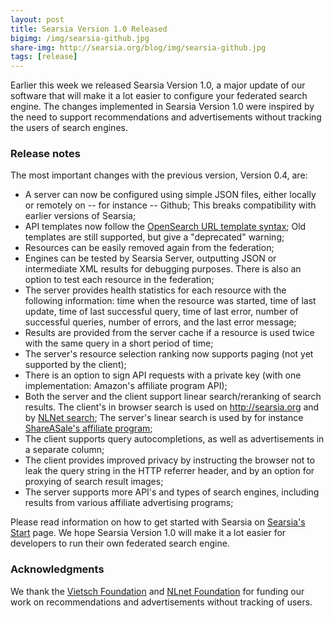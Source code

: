 ```yaml
---
layout: post
title: Searsia Version 1.0 Released
bigimg: /img/searsia-github.jpg
share-img: http://searsia.org/blog/img/searsia-github.jpg
tags: [release]
---
```


Earlier this week we released Searsia Version 1.0, a major update of
our software that will make it a lot easier to configure your
federated search engine. The changes implemented in Searsia Version 1.0
were inspired by the need to support recommendations and advertisements 
without tracking the users of search engines.

### Release notes

The most important changes with the previous version, Version 0.4, are:

* A server can now be configured using simple JSON files, either locally or remotely on -- for instance -- Github; This breaks compatibility with earlier versions of Searsia;
* API templates now follow the [OpenSearch URL template syntax](http://www.opensearch.org/Specifications/OpenSearch/1.1#OpenSearch_URL_template_syntax); Old templates are still supported, but give a "deprecated" warning;
* Resources can be easily removed again from the federation;
* Engines can be tested by Searsia Server, outputting JSON or intermediate XML results for debugging purposes. There is also an option to test each resource in the federation;
* The server provides health statistics for each resource with the following information: time when the resource was started, time of last update, time of last successful query, time of last error, number of successful queries, number of errors, and the last error message;
* Results are provided from the server cache if a resource is used twice with the same query in a short period of time;
* The server's resource selection ranking now supports paging (not yet supported by the client);
* There is an option to sign API requests with a private key (with one implementation: Amazon's affiliate program API);
* Both the server and the client support linear search/reranking of search results. The client's in browser search is used on http://searsia.org and by [NLNet search](https://nlnet.nl/search/); The server's linear search is used by for instance [ShareASale's affiliate program](http://searsia.org/blog/2017-11-30-ethical-search-advertising/#affiliate-networks-shareasale);
* The client supports query autocompletions, as well as advertisements in a separate column;
* The client provides improved privacy by instructing the browser not to leak the query string in the HTTP referrer header, and by an option for proxying of search result images;
* The server supports more API's and types of search engines, including results from various affiliate advertising programs;

Please read information on how to get started with Searsia on [Searsia's Start](http://searsia.org/start.html) page. 
We hope Searsia Version 1.0 will make it a lot easier for developers to run their own federated search engine.

### Acknowledgments

We thank the [Vietsch Foundation](http://vietsch-foundation.org/) and [NLnet Foundation](https://nlnet.nl/) for funding our work on 
recommendations and advertisements without tracking of users.


